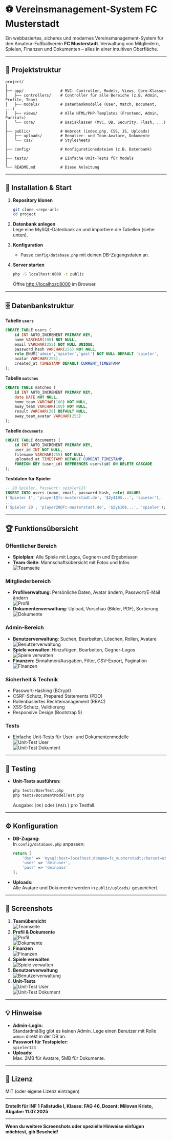# ⚽ Vereinsmanagement-System FC Musterstadt

Ein webbasiertes, sicheres und modernes Vereinsmanagement-System für den Amateur-Fußballverein **FC Musterstadt**.
Verwaltung von Mitgliedern, Spielen, Finanzen und Dokumenten – alles in einer intuitiven Oberfläche.

---

## 📂 Projektstruktur

```
project/
│
├── app/                # MVC: Controller, Models, Views, Core-Klassen
│   ├── controllers/    # Controller für alle Bereiche (z.B. Admin, Profile, Team)
│   ├── models/         # Datenbankmodelle (User, Match, Document, ...)
│   ├── views/          # Alle HTML/PHP-Templates (Frontend, Admin, Partials)
│   └── core/           # Basisklassen (MVC, DB, Security, Flash, ...)
│
├── public/             # Webroot (index.php, CSS, JS, Uploads)
│   ├── uploads/        # Benutzer- und Team-Avatare, Dokumente
│   └── css/            # Stylesheets
│
├── config/             # Konfigurationsdateien (z.B. Datenbank)
│
├── tests/              # Einfache Unit-Tests für Models
│
└── README.md           # Diese Anleitung
```

---

## 🚀 Installation & Start

1. **Repository klonen**

   ```bash
   git clone <repo-url>
   cd project
   ```

2. **Datenbank anlegen**  
   Lege eine MySQL-Datenbank an und importiere die Tabellen (siehe unten).

3. **Konfiguration**

   - Passe `config/database.php` mit deinen DB-Zugangsdaten an.

4. **Server starten**
   ```bash
   php -S localhost:8000 -t public
   ```
   Öffne [http://localhost:8000](http://localhost:8000) im Browser.

---

## 🗄️ Datenbankstruktur

**Tabelle `users`**

```sql
CREATE TABLE users (
    id INT AUTO_INCREMENT PRIMARY KEY,
    name VARCHAR(100) NOT NULL,
    email VARCHAR(255) NOT NULL UNIQUE,
    password_hash VARCHAR(255) NOT NULL,
    role ENUM('admin','spieler','gast') NOT NULL DEFAULT 'spieler',
    avatar VARCHAR(255),
    created_at TIMESTAMP DEFAULT CURRENT_TIMESTAMP
);
```

**Tabelle `matches`**

```sql
CREATE TABLE matches (
    id INT AUTO_INCREMENT PRIMARY KEY,
    date DATE NOT NULL,
    home_team VARCHAR(100) NOT NULL,
    away_team VARCHAR(100) NOT NULL,
    result VARCHAR(20) DEFAULT NULL,
    away_team_avatar VARCHAR(255)
);
```

**Tabelle `documents`**

```sql
CREATE TABLE documents (
    id INT AUTO_INCREMENT PRIMARY KEY,
    user_id INT NOT NULL,
    filename VARCHAR(255) NOT NULL,
    uploaded_at TIMESTAMP DEFAULT CURRENT_TIMESTAMP,
    FOREIGN KEY (user_id) REFERENCES users(id) ON DELETE CASCADE
);
```

**Testdaten für Spieler**

```sql
-- 20 Spieler, Passwort: spieler123
INSERT INTO users (name, email, password_hash, role) VALUES
('Spieler 1', 'player1@fc-musterstadt.de', '$2y$10$...', 'spieler'),
...
('Spieler 20', 'player20@fc-musterstadt.de', '$2y$10$...', 'spieler');
```

---

## 🏆 Funktionsübersicht

### Öffentlicher Bereich

- **Spielplan**: Alle Spiele mit Logos, Gegnern und Ergebnissen
- **Team-Seite**: Mannschaftsübersicht mit Fotos und Infos  
  ![Teamseite](screenshots/team.png)

### Mitgliederbereich

- **Profilverwaltung**: Persönliche Daten, Avatar ändern, Passwort/E-Mail ändern  
  ![Profil](screenshots/profil.png)
- **Dokumentenverwaltung**: Upload, Vorschau (Bilder, PDF), Sortierung  
  ![Dokumente](screenshots/dokumente.png)

### Admin-Bereich

- **Benutzerverwaltung**: Suchen, Bearbeiten, Löschen, Rollen, Avatare  
  ![Benutzerverwaltung](screenshots/benutzerverwaltung.png)
- **Spiele verwalten**: Hinzufügen, Bearbeiten, Gegner-Logos  
  ![Spiele verwalten](screenshots/spiele.png)
- **Finanzen**: Einnahmen/Ausgaben, Filter, CSV-Export, Pagination  
  ![Finanzen](screenshots/finanzen.png)

### Sicherheit & Technik

- Passwort-Hashing (BCrypt)
- CSRF-Schutz, Prepared Statements (PDO)
- Rollenbasiertes Rechtemanagement (RBAC)
- XSS-Schutz, Validierung
- Responsive Design (Bootstrap 5)

### Tests

- Einfache Unit-Tests für User- und Dokumentenmodelle  
  ![Unit-Test User](screenshots/unittest_user.png)  
  ![Unit-Test Dokument](screenshots/unittest_doc.png)

---

## 🧪 Testing

- **Unit-Tests ausführen:**
  ```bash
  php tests/UserTest.php
  php tests/DocumentModelTest.php
  ```
  Ausgabe: `[OK]` oder `[FAIL]` pro Testfall.

---

## ⚙️ Konfiguration

- **DB-Zugang:**  
  In `config/database.php` anpassen:

  ```php
  return [
      'dsn' => 'mysql:host=localhost;dbname=fc_musterstadt;charset=utf8mb4',
      'user' => 'deinuser',
      'pass' => 'deinpass'
  ];
  ```

- **Uploads:**  
  Alle Avatare und Dokumente werden in `public/uploads/` gespeichert.

---

## 📸 Screenshots

1. **Teamübersicht**  
   ![Teamseite](screenshots/team.png)
2. **Profil & Dokumente**  
   ![Profil](screenshots/profil.png)  
   ![Dokumente](screenshots/dokumente.png)
3. **Finanzen**  
   ![Finanzen](screenshots/finanzen.png)
4. **Spiele verwalten**  
   ![Spiele verwalten](screenshots/spiele.png)
5. **Benutzerverwaltung**  
   ![Benutzerverwaltung](screenshots/benutzerverwaltung.png)
6. **Unit-Tests**  
   ![Unit-Test User](screenshots/unittest_user.png)  
   ![Unit-Test Dokument](screenshots/unittest_doc.png)

---

## 💡 Hinweise

- **Admin-Login:**  
  Standardmäßig gibt es keinen Admin. Lege einen Benutzer mit Rolle `admin` direkt in der DB an.
- **Passwort für Testspieler:**  
  `spieler123`
- **Uploads:**  
  Max. 2MB für Avatare, 5MB für Dokumente.

---

## 📜 Lizenz

MIT (oder eigene Lizenz eintragen)

---

**Erstellt für INF 1 Fallstudie I, Klasse: FAG 46, Dozent: Milovan Kristo, Abgabe: 11.07.2025**

---

**Wenn du weitere Screenshots oder spezielle Hinweise einfügen möchtest, gib Bescheid!**

